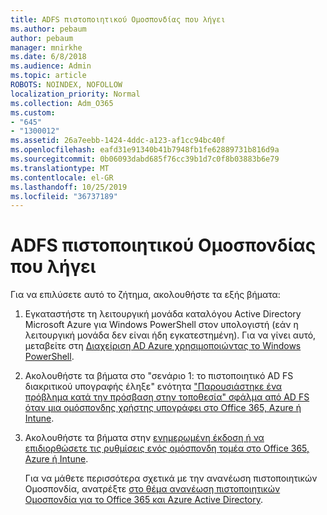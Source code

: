 ```yaml
---
title: ADFS πιστοποιητικού Ομοσπονδίας που λήγει
ms.author: pebaum
author: pebaum
manager: mnirkhe
ms.date: 6/8/2018
ms.audience: Admin
ms.topic: article
ROBOTS: NOINDEX, NOFOLLOW
localization_priority: Normal
ms.collection: Adm_O365
ms.custom:
- "645"
- "1300012"
ms.assetid: 26a7eebb-1424-4ddc-a123-af1cc94bc40f
ms.openlocfilehash: eafd31e91340b41b7948fb1fe62889731b816d9a
ms.sourcegitcommit: 0b06093dabd685f76cc39b1d7c0f8b03883b6e79
ms.translationtype: MT
ms.contentlocale: el-GR
ms.lasthandoff: 10/25/2019
ms.locfileid: "36737189"
---
```

# <a name="adfs-federation-certificate-expiring"></a>ADFS πιστοποιητικού Ομοσπονδίας που λήγει

Για να επιλύσετε αυτό το ζήτημα, ακολουθήστε τα εξής βήματα:
  
1. Εγκαταστήστε τη λειτουργική μονάδα καταλόγου Active Directory Microsoft Azure για Windows PowerShell στον υπολογιστή (εάν η λειτουργική μονάδα δεν είναι ήδη εγκατεστημένη). Για να γίνει αυτό, μεταβείτε στη [Διαχείριση AD Azure χρησιμοποιώντας το Windows PowerShell](https://aka.ms/aadposh).

2. Ακολουθήστε τα βήματα στο "σενάριο 1: το πιστοποιητικό AD FS διακριτικού υπογραφής έληξε" ενότητα ["Παρουσιάστηκε ένα πρόβλημα κατά την πρόσβαση στην τοποθεσία" σφάλμα από AD FS όταν μια ομόσπονδης χρήστης υπογράφει στο Office 365, Azure ή Intune](https://support.microsoft.com/help/2713898/there-was-a-problem-accessing-the-site-error-from-ad-fs-when-a-federat).

3. Ακολουθήστε τα βήματα στην [ενημερωμένη έκδοση ή να επιδιορθώσετε τις ρυθμίσεις ενός ομόσπονδη τομέα στο Office 365, Azure ή Intune](https://docs.microsoft.com/office365/troubleshoot/security/update-federated-domain-office-365).

    Για να μάθετε περισσότερα σχετικά με την ανανέωση πιστοποιητικών Ομοσπονδία, ανατρέξτε [στο θέμα ανανέωση πιστοποιητικών Ομοσπονδία για το Office 365 και Azure Active Directory](https://docs.microsoft.com/azure/active-directory/connect/active-directory-aadconnect-o365-certs).
